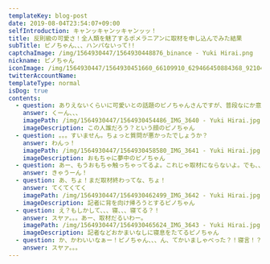 ```yaml
---
templateKey: blog-post
date: 2019-08-04T23:54:07+09:00
selfIntroduction: キャンッキャンッキャンッッ！
title: 反則級の可愛さ！全人類を魅了するポメラニアンに取材を申し込んでみた結果
subTitle: ピノちゃん、、、ハンパないって!!
captchaImage: /img/1564930447/1564930448876_binance - Yuki Hirai.png
nickname: ピノちゃん
iconImage: /img/1564930447/1564930451660_66109910_629466450884368_921049663543443456_n - Yuki Hirai.jpg
twitterAccountName:
templateType: normal
isDog: true
contents:
  - question: ありえないくらいに可愛いとの話題のピノちゃんさんですが、普段なにか意識していることなどございますか？
    answer: くーん、、、
    imagePath: /img/1564930447/1564930454486_IMG_3640 - Yuki Hirai.jpg
    imageDescription: この人誰だろう？という顔のピノちゃん
  - question: 。。。すいません。ちょっと質問が悪かったでしょうか？
    answer: わんっ！
    imagePath: /img/1564930447/1564930458580_IMG_3641 - Yuki Hirai.jpg
    imageDescription: おもちゃに夢中のピノちゃん
  - question: あー、もうおもちゃ触っちゃってるよ。これじゃ取材にならないよ。でも、、、可愛いよ。。。
    answer: きゃうーん！
  - question: あ、ちょ！まだ取材終わってな、ちょ！
    answer: てくてくてく
    imagePath: /img/1564930447/1564930462499_IMG_3642 - Yuki Hirai.jpg
    imageDescription: 記者に背を向け帰ろうとするピノちゃん
  - question: え？もしかして、、、寝、、、寝てる？！
    answer: スヤァ。。。あー、取材だるいわー。
    imagePath: /img/1564930447/1564930465624_IMG_3643 - Yuki Hirai.jpg
    imageDescription: 記者などおかまいなしに寝息をたてるピノちゃん
  - question: か、かわいいなぁー！ピノちゃん、、、ん、てかいましゃべった？！寝言！？
    answer: スヤァ。。。
---
```

